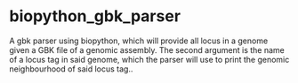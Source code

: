 # biopython_gbk_parser
A gbk parser using biopython, which will provide all locus in a genome given a GBK file of a genomic assembly. The second argument is the name of a locus tag in said genome, which the parser will use to print the genomic neighbourhood of said locus tag..
